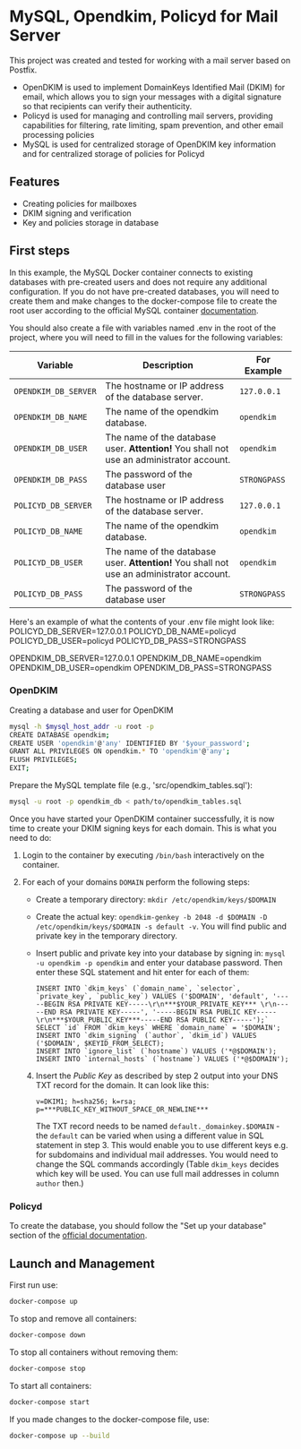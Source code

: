 # MySQL, Opendkim, Policyd for Mail Server
This project was created and tested for working with a mail server based on Postfix.

- OpenDKIM is used to implement DomainKeys Identified Mail (DKIM) for email, which allows you to sign your messages with a digital signature so that recipients can verify their authenticity.
- Policyd is used for managing and controlling mail servers, providing capabilities for filtering, rate limiting, spam prevention, and other email processing policies
- MySQL is used for centralized storage of OpenDKIM key information and for centralized storage of policies for Policyd

## Features

- Creating policies for mailboxes
- DKIM signing and verification
- Key and policies storage in database

## First steps

In this example, the MySQL Docker container connects to existing databases with pre-created users and does not require any additional configuration. If you do not have pre-created databases, you will need to create them and make changes to the docker-compose file to create the root user according to the official MySQL container [documentation](https://hub.docker.com/_/mysql).

You should also create a file with variables named .env in the root of the project, where you will need to fill in the values for the following variables:

| **Variable** | **Description** | **For Example** |
|------------|---------------|-----------------|
| `OPENDKIM_DB_SERVER` | The hostname or IP address of the database server. | `127.0.0.1` |
| `OPENDKIM_DB_NAME` | The name of the opendkim database.  | `opendkim` |
| `OPENDKIM_DB_USER` | The name of the database user. **Attention!** You shall not use an administrator account. | `opendkim` |
| `OPENDKIM_DB_PASS` | The password of the database user | `STRONGPASS` |
| `POLICYD_DB_SERVER` | The hostname or IP address of the database server. | `127.0.0.1` |
| `POLICYD_DB_NAME` | The name of the opendkim database.  | `opendkim` |
| `POLICYD_DB_USER` | The name of the database user. **Attention!** You shall not use an administrator account. | `opendkim` |
| `POLICYD_DB_PASS` | The password of the database user | `STRONGPASS` |

Here's an example of what the contents of your .env file might look like:
POLICYD_DB_SERVER=127.0.0.1
POLICYD_DB_NAME=policyd
POLICYD_DB_USER=policyd
POLICYD_DB_PASS=STRONGPASS

OPENDKIM_DB_SERVER=127.0.0.1
OPENDKIM_DB_NAME=opendkim
OPENDKIM_DB_USER=opendkim
OPENDKIM_DB_PASS=STRONGPASS

### OpenDKIM
Creating a database and user for OpenDKIM
```sh
mysql -h $mysql_host_addr -u root -p
CREATE DATABASE opendkim;
CREATE USER 'opendkim'@'any' IDENTIFIED BY '$your_password';
GRANT ALL PRIVILEGES ON opendkim.* TO 'opendkim'@'any';
FLUSH PRIVILEGES;
EXIT;
```
Prepare the MySQL template file (e.g., 'src/opendkim_tables.sql'):
```sh
mysql -u root -p opendkim_db < path/to/opendkim_tables.sql
```

Once you have started your OpenDKIM container successfully, it is now time to create your DKIM signing keys for each domain. This is what you need to do:

1. Login to the container by executing `/bin/bash` interactively on the container.
1. For each of your domains `DOMAIN` perform the following steps:
    - Create a temporary directory: `mkdir /etc/opendkim/keys/$DOMAIN`
    - Create the actual key: `opendkim-genkey -b 2048 -d $DOMAIN -D /etc/opendkim/keys/$DOMAIN -s default -v`. You will find public and private key in the temporary directory.
    - Insert public and private key into your database by signing in: `mysql -u opendkim -p opendkim` and enter your database password. Then enter these SQL statement and hit enter for each of them:

        ```
        INSERT INTO `dkim_keys` (`domain_name`, `selector`, `private_key`, `public_key`) VALUES ('$DOMAIN', 'default', '-----BEGIN RSA PRIVATE KEY-----\r\n***$YOUR_PRIVATE_KEY*** \r\n-----END RSA PRIVATE KEY-----', '-----BEGIN RSA PUBLIC KEY-----\r\n***$YOUR_PUBLIC_KEY***-----END RSA PUBLIC KEY-----');`
        SELECT `id` FROM `dkim_keys` WHERE `domain_name` = '$DOMAIN'; 
        INSERT INTO `dkim_signing` (`author`, `dkim_id`) VALUES ('$DOMAIN', $KEYID_FROM_SELECT);
        INSERT INTO `ignore_list` (`hostname`) VALUES ('*@$DOMAIN');
        INSERT INTO `internal_hosts` (`hostname`) VALUES ('*@$DOMAIN');
        ```

    4. Insert the *Public Key* as described by step 2 output into your DNS TXT record for the domain. It can look like this:

        ```
        v=DKIM1; h=sha256; k=rsa; p=***PUBLIC_KEY_WITHOUT_SPACE_OR_NEWLINE***
        ```

       The TXT record needs to be named `default._domainkey.$DOMAIN` - the `default` can be varied when using a different value in SQL statement in step 3. This would enable
       you to use different keys e.g. for subdomains and individual mail addresses. You would need to change the SQL commands accordingly (Table `dkim_keys` decides
       which key will be used. You can use full mail addresses in column `author` then.)

### Policyd
To create the database, you should follow the "Set up your database" section of the [official documentation](https://wiki.policyd.org/installing).

## Launch and Management

First run use:
```sh
docker-compose up
```

To stop and remove all containers:
```sh
docker-compose down
```

To stop all containers without removing them:
```sh
docker-compose stop
```

To start all containers:
```sh
docker-compose start
```

If you made changes to the docker-compose file, use:
```sh
docker-compose up --build
```